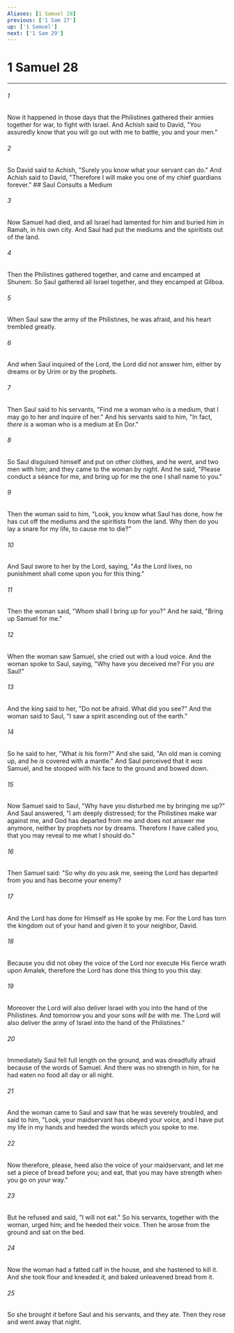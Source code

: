 ```yaml
---
Aliases: [1 Samuel 28]
previous: ['1 Sam 27']
up: ['1 Samuel']
next: ['1 Sam 29']
---
```

# 1 Samuel 28

***


###### 1 
Now it happened in those days that the Philistines gathered their armies together for war, to fight with Israel. And Achish said to David, "You assuredly know that you will go out with me to battle, you and your men." 

###### 2 
So David said to Achish, "Surely you know what your servant can do." And Achish said to David, "Therefore I will make you one of my chief guardians forever." ## Saul Consults a Medium 

###### 3 
Now Samuel had died, and all Israel had lamented for him and buried him in Ramah, in his own city. And Saul had put the mediums and the spiritists out of the land. 

###### 4 
Then the Philistines gathered together, and came and encamped at Shunem. So Saul gathered all Israel together, and they encamped at Gilboa. 

###### 5 
When Saul saw the army of the Philistines, he was afraid, and his heart trembled greatly. 

###### 6 
And when Saul inquired of the Lord, the Lord did not answer him, either by dreams or by Urim or by the prophets. 

###### 7 
Then Saul said to his servants, "Find me a woman who is a medium, that I may go to her and inquire of her." And his servants said to him, "In fact, _there is_ a woman who is a medium at En Dor." 

###### 8 
So Saul disguised himself and put on other clothes, and he went, and two men with him; and they came to the woman by night. And he said, "Please conduct a séance for me, and bring up for me the one I shall name to you." 

###### 9 
Then the woman said to him, "Look, you know what Saul has done, how he has cut off the mediums and the spiritists from the land. Why then do you lay a snare for my life, to cause me to die?" 

###### 10 
And Saul swore to her by the Lord, saying, "_As_ the Lord lives, no punishment shall come upon you for this thing." 

###### 11 
Then the woman said, "Whom shall I bring up for you?" And he said, "Bring up Samuel for me." 

###### 12 
When the woman saw Samuel, she cried out with a loud voice. And the woman spoke to Saul, saying, "Why have you deceived me? For you _are_ Saul!" 

###### 13 
And the king said to her, "Do not be afraid. What did you see?" And the woman said to Saul, "I saw a spirit ascending out of the earth." 

###### 14 
So he said to her, "What _is_ his form?" And she said, "An old man is coming up, and he _is_ covered with a mantle." And Saul perceived that it _was_ Samuel, and he stooped with _his_ face to the ground and bowed down. 

###### 15 
Now Samuel said to Saul, "Why have you disturbed me by bringing me up?" And Saul answered, "I am deeply distressed; for the Philistines make war against me, and God has departed from me and does not answer me anymore, neither by prophets nor by dreams. Therefore I have called you, that you may reveal to me what I should do." 

###### 16 
Then Samuel said: "So why do you ask me, seeing the Lord has departed from you and has become your enemy? 

###### 17 
And the Lord has done for Himself as He spoke by me. For the Lord has torn the kingdom out of your hand and given it to your neighbor, David. 

###### 18 
Because you did not obey the voice of the Lord nor execute His fierce wrath upon Amalek, therefore the Lord has done this thing to you this day. 

###### 19 
Moreover the Lord will also deliver Israel with you into the hand of the Philistines. And tomorrow you and your sons _will be_ with me. The Lord will also deliver the army of Israel into the hand of the Philistines." 

###### 20 
Immediately Saul fell full length on the ground, and was dreadfully afraid because of the words of Samuel. And there was no strength in him, for he had eaten no food all day or all night. 

###### 21 
And the woman came to Saul and saw that he was severely troubled, and said to him, "Look, your maidservant has obeyed your voice, and I have put my life in my hands and heeded the words which you spoke to me. 

###### 22 
Now therefore, please, heed also the voice of your maidservant, and let me set a piece of bread before you; and eat, that you may have strength when you go on _your_ way." 

###### 23 
But he refused and said, "I will not eat." So his servants, together with the woman, urged him; and he heeded their voice. Then he arose from the ground and sat on the bed. 

###### 24 
Now the woman had a fatted calf in the house, and she hastened to kill it. And she took flour and kneaded _it,_ and baked unleavened bread from it. 

###### 25 
So she brought _it_ before Saul and his servants, and they ate. Then they rose and went away that night.
